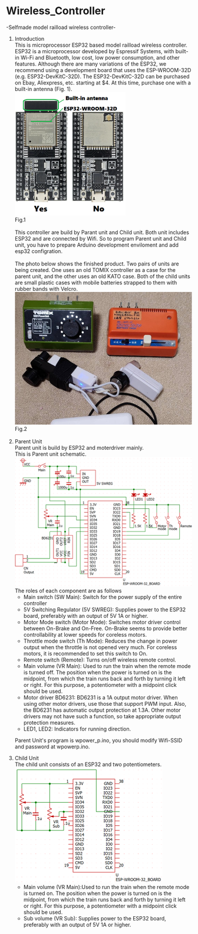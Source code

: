 # Wireless_Controller

-Selfmade model railload wireless controller-

<ol>
<li>Introduction<br>
   This is microprocessor ESP32 based model railload wireless controller. <br>
   ESP32 is a microprocessor developed by Espressif Systems, with built-in Wi-Fi and Bluetooth, low cost, low power consumption, and other features.
   Although there are many variations of the ESP32, we recommend using a development board that uses the ESP-WROOM-32D (e.g. ESP32-DevKitC-32D).
   The ESP32-DevKitC-32D can be purchased on Ebay, Aliexpress, etc. starting at $4. At this time, purchase one with a built-in antenna (Fig. 1).<br>
   <img src="./image/esp32.png" width=300><br>
    Fig.1<br><br>
  This controller are build by Parant unit and Child unit. Both unit includes ESP32 and are connected by Wifi. So to program Parent unit and Child unit, you have to prepare Arduino development enviloment and add esp32 configration.<br>
   <br>
   The photo below shows the finished product.
   Two pairs of units are being created. One uses an old TOMIX controller as a case for the parent unit, and the other uses an old KATO case.
   Both of the child units are small plastic cases with mobile batteries strapped to them with rubber bands with Velcro.<br>
   <img src="./image/cont.jpg" width=500><br>
   Fig.2<br>
   <br>
<li>Parent Unit<br>
   Parent unit is build by ESP32 and moterdriver mainly.<br>
   This is Parent unit schematic.<br>
   <img src="./image/cont_p.png" width=500><br>
   The roles of each component are as follows
   <ul>
   <li>Main switch (SW Main): Switch for the power supply of the entire controller
   <li>5V Switching Regulator (5V SWREG): Supplies power to the ESP32 board, preferably with an output of 5V 1A or higher.
   <li>Motor Mode switch (Motor Mode): Switches motor driver control between On-Brake and On-Free. On-Brake seems to provide better controllability at lower speeds for coreless motors.
   <li>Throttle mode switch (Th Mode): Reduces the change in power output when the throttle is not opened very much. For coreless motors, it is recommended to set this switch to On.
   <li>Remote switch (Remote): Turns on/off wireless remote control.
   <li>Main volume (VR Main): Used to run the train when the remote mode is turned off. The position when the power is turned on is the midpoint, from which the train runs back and forth by turning it left or right. For this purpose, a potentiometer with a midpoint click should be used.
   <li>Motor driver BD6231: BD6231 is a 1A output motor driver. When using other motor drivers, use those that support PWM input. Also, the BD6231 has automatic output protection at 1.3A. Other motor drivers may not have such a function, so take appropriate output protection measures.
   <li>LED1, LED2: Indicators for running direction.
   </ul>
   
   Parent Unit's program is wpower_p.ino, you should modify Wifi-SSID and password at wpowerp.ino.<br>

<li>Child Unit<br>
   The child unit consists of an ESP32 and two potentiometers.<br>
   <img src="./image/cont_c.png" width=400><br>
   <ul>
   <li>Main volume (VR Main):Used to run the train when the remote mode is turned on. The position when the power is turned on is the midpoint, from which the train runs back and forth by turning it left or right. For this purpose, a potentiometer with a midpoint click should be used.
   <li>Sub volume (VR Sub): Supplies power to the ESP32 board, preferably with an output of 5V 1A or higher.

</ol>
